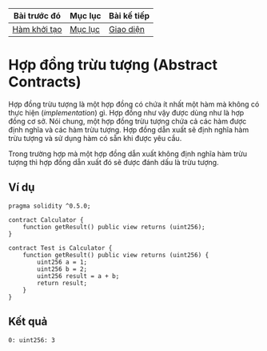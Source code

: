 |Bài trước đó|Mục lục|Bài kế tiếp|
|---|---|---|
|[Hàm khởi tạo](33_Constructors.md)|[Mục lục](README.md)|[Giao diện](35_Interfaces.md)|

# Hợp đồng trừu tượng (Abstract Contracts)

Hợp đồng trừu tượng là một hợp đồng có chứa ít nhất một hàm mà không có thực hiện (*implementation*) gì. Hợp đồng như vậy được dùng như là hợp đồng cơ sở. Nói chung, một hợp đồng trừu tượng chứa cả các hàm được định nghĩa và các hàm trừu tượng. Hợp đồng dẫn xuất sẽ định nghĩa hàm trừu tượng và sử dụng hàm có sẵn khi được yêu cầu.

Trong trường hợp mà một hợp đồng dẫn xuất không định nghĩa hàm trừu tượng thì hợp đồng dẫn xuất đó sẽ được đánh dấu là trừu tượng.

## Ví dụ

```solidity
pragma solidity ^0.5.0;

contract Calculator {
    function getResult() public view returns (uint256);
}

contract Test is Calculator {
    function getResult() public view returns (uint256) {
        uint256 a = 1;
        uint256 b = 2;
        uint256 result = a + b;
        return result;
    }
}
```

## Kết quả

```
0: uint256: 3
```
